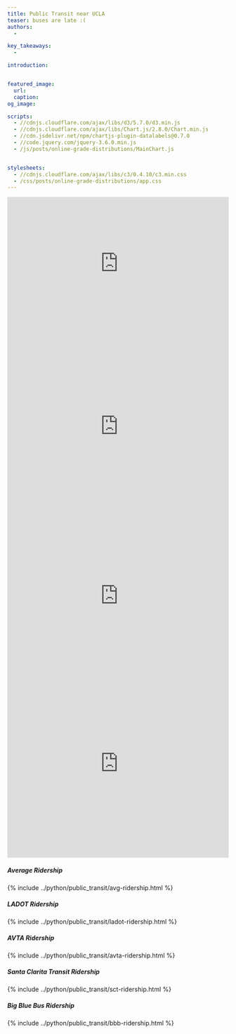 ```yaml
---
title: Public Transit near UCLA
teaser: buses are late :(
authors:
  - 

key_takeaways:
  - 

introduction:


featured_image:
  url: 
  caption: 
og_image: 

scripts:
  - //cdnjs.cloudflare.com/ajax/libs/d3/5.7.0/d3.min.js 
  - //cdnjs.cloudflare.com/ajax/libs/Chart.js/2.8.0/Chart.min.js
  - //cdn.jsdelivr.net/npm/chartjs-plugin-datalabels@0.7.0
  - //code.jquery.com/jquery-3.6.0.min.js
  - /js/posts/online-grade-distributions/MainChart.js


stylesheets:
  - //cdnjs.cloudflare.com/ajax/libs/c3/0.4.10/c3.min.css
  - /css/posts/online-grade-distributions/app.css
---
```



<!-- Timeliness graphs -->
<!-- Overview pie chart -->
<iframe title="Timeliness Performance of Different Transportation Agencies" aria-label="Multiple Pies" id="datawrapper-chart-VJ4Gp" src="https://datawrapper.dwcdn.net/VJ4Gp/1/" scrolling="no" frameborder="0" style="width: 0; min-width: 100% !important; border: none;" height="302"></iframe><script type="text/javascript">!function(){"use strict";window.addEventListener("message",(function(e){if(void 0!==e.data["datawrapper-height"]){var t=document.querySelectorAll("iframe");for(var a in e.data["datawrapper-height"])for(var r=0;r<t.length;r++){if(t[r].contentWindow===e.source)t[r].style.height=e.data["datawrapper-height"][a]+"px"}}}))}();
</script>
<!-- pie chart for AVTA -->
<iframe title="Antelope Valley Transit Authority Timeliness Performance" aria-label="Multiple Pies" id="datawrapper-chart-NUP74" src="https://datawrapper.dwcdn.net/NUP74/1/" scrolling="no" frameborder="0" style="width: 0; min-width: 100% !important; border: none;" height="439"></iframe><script type="text/javascript">!function(){"use strict";window.addEventListener("message",(function(e){if(void 0!==e.data["datawrapper-height"]){var t=document.querySelectorAll("iframe");for(var a in e.data["datawrapper-height"])for(var r=0;r<t.length;r++){if(t[r].contentWindow===e.source)t[r].style.height=e.data["datawrapper-height"][a]+"px"}}}))}();
</script>
<!-- pie chart for LADOT -->
<iframe title="LA Department of Transportation Bus Lines" aria-label="Multiple Pies" id="datawrapper-chart-UIRWW" src="https://datawrapper.dwcdn.net/UIRWW/1/" scrolling="no" frameborder="0" style="width: 0; min-width: 100% !important; border: none;" height="334"></iframe><script type="text/javascript">!function(){"use strict";window.addEventListener("message",(function(e){if(void 0!==e.data["datawrapper-height"]){var t=document.querySelectorAll("iframe");for(var a in e.data["datawrapper-height"])for(var r=0;r<t.length;r++){if(t[r].contentWindow===e.source)t[r].style.height=e.data["datawrapper-height"][a]+"px"}}}))}();
</script>
<!-- pie chart for Santa Clarita -->
<iframe title="Santa Clarita Transit Timeliness Performance " aria-label="Multiple Pies" id="datawrapper-chart-K35BC" src="https://datawrapper.dwcdn.net/K35BC/1/" scrolling="no" frameborder="0" style="width: 0; min-width: 100% !important; border: none;" height="430"></iframe><script type="text/javascript">!function(){"use strict";window.addEventListener("message",(function(e){if(void 0!==e.data["datawrapper-height"]){var t=document.querySelectorAll("iframe");for(var a in e.data["datawrapper-height"])for(var r=0;r<t.length;r++){if(t[r].contentWindow===e.source)t[r].style.height=e.data["datawrapper-height"][a]+"px"}}}))}();
</script>
<div class='tableauPlaceholder' id='viz1643678902712' style='position: relative'>
  <object class='tableauViz'  style='display:none;'>
    <param name='host_url' value='https%3A%2F%2Fpublic.tableau.com%2F' /> 
    <param name='embed_code_version' value='3' />
    <param name='site_root' value='' />
    <param name='name' value='Book1_16436639496760&#47;Dashboard1' />
    <param name='tabs' value='no' />
    <param name='toolbar' value='yes' />
    <param name='animate_transition' value='yes' />
    <param name='display_static_image' value='yes' />
    <param name='display_spinner' value='yes' />
    <param name='display_overlay' value='yes' />
    <param name='display_count' value='yes' />
    <param name='language' value='en-US' />
  </object>
</div>

<script type='text/javascript'>
  var divElement = document.getElementById('viz1643678902712');
  var vizElement = divElement.getElementsByTagName('object')[0];
  if ( divElement.offsetWidth > 800 ) { 
    vizElement.style.width='1000px';
    vizElement.style.height='827px';
  } else if (divElement.offsetWidth > 500){ 
    vizElement.style.width='1000px';
    vizElement.style.height='827px';
  } else { 
    vizElement.style.width='100%';
    vizElement.style.height='727px';
  }
  var scriptElement = document.createElement('script');
  scriptElement.src = 'https://public.tableau.com/javascripts/api/viz_v1.js';
  vizElement.parentNode.insertBefore(scriptElement, vizElement);
</script>

<!-- Ridership Graphs -->
##### Average Ridership
{% include ../python/public_transit/avg-ridership.html %}

##### LADOT Ridership
{% include ../python/public_transit/ladot-ridership.html %}

##### AVTA Ridership
{% include ../python/public_transit/avta-ridership.html %}

##### Santa Clarita Transit Ridership
{% include ../python/public_transit/sct-ridership.html %}

##### Big Blue Bus Ridership
{% include ../python/public_transit/bbb-ridership.html %}
